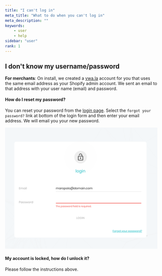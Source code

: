```yaml
---
title: "I can't log in"
meta_title: "What to do when you can't log in"
meta_description: ""
keywords:
    - user
    - help
sidebar: "user"
rank: 1
---
```


## I don't know my username/password

**For merchants**: On install, we created a [vwa.la](http://vwa.la) account for you that uses the same email address as your Shopify admin account. We sent an email to that address with your user name (email) and password.

#### How do I reset my password?

You can reset your password from the [login page](https://www.vwa.la/#/login). Select the `forgot your password?` link at bottom of the login form and then enter your email address. We will email you your new password. 

![](/images/user/reset-password.png)

#### My account is locked, how do I unlock it?

Please follow the instructions above.

